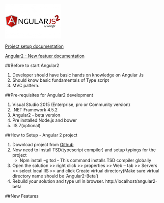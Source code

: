 ![Angular2 logo](/src/Angular2/content/images/angular2_logo.png)

[Project setup documentation](https://github.com/gediadeepak/Angular2-Beta/blob/master/docs/Angular2_Project_Setup.docx)

[Angular2 - New featuer documentation](https://github.com/gediadeepak/Angular2-Beta/blob/master/docs/Angular2_Documentation.docx)

##Before to start Angular2
1. Developer should have basic hands on knowledge on Angular Js
2. Should know basic fundamentals of Type script
3. MVC pattern.

##Pre-requisites for Angular2 development
1. Visual Studio 2015 (Enterprise, pro or Community version)
2. .NET Framework 4.5.2
3. Angular2 - beta version
4. Pre installed Node.js and bower
5. IIS 7(optional)

##How to Setup - Angular 2 project
1. Download project from [Github](https://github.com/gediadeepak/Angular2-Beta)
2. Now need to install TSD(typescript compiler) and setup typings for the project
   * Npm install –g tsd - This command installs TSD  compiler globally
3. Open the solution >> right click >> properties >> Web – tab >> Servers >> select local IIS >> and click Create virtual directory(Make sure virtual directory name should be ‘Angular2-Beta’)
4. Rebuild your solution and type url in browser. http://localhost/angular2-beta


##New Features


